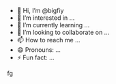 - 👋 Hi, I’m @bigfiy
- 👀 I’m interested in ...
- 🌱 I’m currently learning ...
- 💞️ I’m looking to collaborate on ...
- 📫 How to reach me ...
- 😄 Pronouns: ...
- ⚡ Fun fact: ...

<!---
bigfiy/bigfiy is a ✨ special ✨ repository because its `README.md` (this file) appears on your GitHub profile.
You can click the Preview link to take a look at your changes.
--->
fg 

